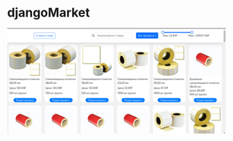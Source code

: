 # djangoMarket

![preview](https://github.com/semichuk/tfprint-spa-products/raw/main/preview/4.png)
